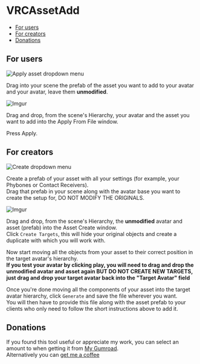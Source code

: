 # VRCAssetAdd

- [For users](#for-users)
- [For creators](#for-creators)
- [Donations](#donations)

## For users
![Apply asset dropdown menu](https://i.imgur.com/eJClbDW.png)  

Drag into your scene the prefab of the asset you want to add to your avatar and your avatar, leave them **unmodified**.

![Imgur](https://i.imgur.com/7rk7Sq5.png)  

Drag and drop, from the scene's Hierarchy, your avatar and the asset you want to add into the Apply From File window.  

Press Apply.

## For creators
![Create dropdown menu](https://i.imgur.com/j43iW0x.png)  

Create a prefab of your asset with all your settings (for example, your Phybones or Contact Receivers).  
Drag that prefab in your scene along with the avatar base you want to create the setup for, DO NOT MODIFY THE ORIGINALS.  

![Imgur](https://i.imgur.com/cqTrgj3.png)  

Drag and drop, from the scene's Hierarchy, the **unmodified** avatar and asset (prefab) into the Asset Create window.  
Click `Create Targets`, this will hide your original objects and create a duplicate with which you will work with.

Now start moving all the objects from your asset to their correct position in the target avatar's hierarchy.  
**If you test your avatar by clicking play, you will need to drag and drop the unmodified avatar and asset again __BUT DO NOT CREATE NEW TARGETS__, just drag and drop your __target avatar__ back into the "Target Avatar" field**

Once you're done moving all the components of your asset into the target avatar hierarchy, click `Generate` and save the file wherever you want.  
You will then have to provide this file along with the asset prefab to your clients who only need to follow the short instructions above to add it.

## Donations

If you found this tool useful or appreciate my work, you can select an amount to when getting it from [My Gumroad](https://sesilaso.gumroad.com/).  
Alternatively you can [get me a coffee](https://ko-fi.com/thatonepizza)
